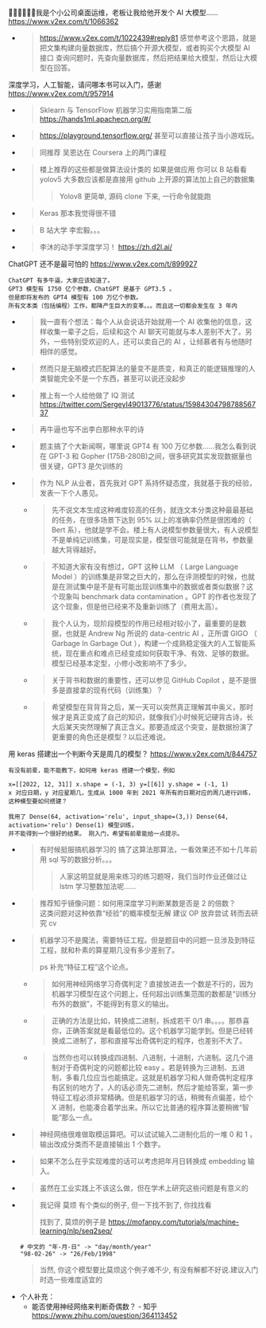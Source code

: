 
🙏🏻🙏🏻🙏🏻我是个小公司桌面运维，老板让我给他开发个 AI 大模型…… https://www.v2ex.com/t/1066362
- > https://www.v2ex.com/t/1022439#reply81 感觉参考这个思路，就是把文集构建向量数据库，然后搞个开源大模型，或者购买个大模型 AI 接口 查询问题时，先查向量数据库，然后把结果给大模型，然后让大模型在回答。

深度学习，人工智能，请问哪本书可以入门，感谢 https://www.v2ex.com/t/957914
- > Sklearn 与 TensorFlow 机器学习实用指南第二版 https://hands1ml.apachecn.org/#/
- > https://playground.tensorflow.org/ 甚至可以直接让孩子当小游戏玩。
- > 同推荐 吴恩达在 Coursera 上的两门课程
- > 楼上推荐的这些都是做算法设计类的 如果是做应用 你可以 B 站看看 yolov5 大多数应该都是直接用 github 上开源的算法加上自己的数据集
  >> Yolov8 更简单, 源码 clone 下来, 一行命令就能跑
- > Keras 那本我觉得很不错
- > B 站大学 李宏毅。。。
- > 李沐的动手学深度学习！ https://zh.d2l.ai/

ChatGPT 还不是最可怕的 https://www.v2ex.com/t/899927
```console
ChatGPT 有多牛逼，大家应该知道了。
GPT3 模型有 1750 亿个参数，ChatGPT 是基于 GPT3.5 。
但是即将发布的 GPT4 模型有 100 万亿个参数。
所有文本类（包括编程）工作，都降产生巨大的变革。。。而且这一切都会发生在 3 年内
```
- > 我一直有个想法：每个人从会说话开始就用一个 AI 收集他的信息，这样收集一辈子之后，后续和这个 AI 聊天可能就与本人差别不大了。另外，一些特别受欢迎的人，还可以卖自己的 AI ，让倾慕者有与他随时相伴的感觉。
- > 然而只是无脑模式匹配算法的量变不是质变，和真正的能逻辑推理的人类智能完全不是一个东西，甚至可以说还没起步
- > 推上有一个人给他做了 IQ 测试 https://twitter.com/SergeyI49013776/status/1598430479878856737
- > 再牛逼也写不出李白那种水平的诗
- > 题主搞了个大新闻啊，哪里说 GPT4 有 100 万亿参数......我怎么看到说在 GPT-3 和 Gopher (175B-280B)之间，很多研究其实发现数据量也很关键，GPT3 是欠训练的
- > 作为 NLP 从业者，首先我对 GPT 系持怀疑态度，我就基于我的经验，发表一下个人愚见。
  * > 先不说文本生成这种难度较高的任务，就连文本分类这种最最基础的任务，在很多场景下达到 95% 以上的准确率仍然是很困难的（ Bert 系），他就是学不会。楼上有人说模型参数量很大，有人说模型不是单纯记训练集，可是现实是，模型很可能就是在背书，参数量越大背得越好。
  * > 不知道大家有没有想过，GPT 这种 LLM （ Large Language Model ）的训练集是非常之巨大的，那么在评测模型的时候，也就是在测试集中是不是有可能出现训练集中的数据或者类似数据？这个现象叫 benchmark data contamination 。GPT 的作者也发现了这个现象，但是他已经来不及重新训练了（费用太高）。
  * > 我个人认为，现阶段模型的作用已经相对较小了，最重要的是数据，也就是 Andrew Ng 所说的 data-centric AI ，正所谓 GIGO （ Garbage In Garbage Out ），构建一个成熟稳定强大的人工智能系统，现在重点和难点已经变成如何获取干净、有效、足够的数据。模型已经基本定型，小修小改影响不了多少。
  * > 关于背书和数据的重要性，还可以参见 GitHub Copilot ，是不是很多是直接拿的现有代码（训练集）？
  * > 希望模型在背背背之后，某一天可以突然真正理解其中奥义，那时候才是真正变成了自己的知识，就像我们小时候死记硬背古诗，长大后某天突然理解了真正含义。那要造成这个突变，是数据扮演了更重要的角色还是模型？以后还难说。

用 keras 搭建出一个判断今天是周几的模型？ https://www.v2ex.com/t/844757
```console
有没有前辈，能不能教下，如何用 keras 搭建一个模型，例如

x=[[2022, 12, 31]] x.shape = (-1, 3) y=[[6]] y.shape = (-1, 1)
x 对应日期，y 对应星期几，生成从 1000 年到 2021 年所有的日期对应的周几进行训练，这种模型要如何搭建？

我用了 Dense(64, activation='relu', input_shape=(3,)) Dense(64, activation='relu') Dense(1) 模型训练，
并不能得到一个很好的结果。 刚入门，希望有前辈能给一点提示。
```
- > 有时候挺服搞机器学习的 搞了这算法那算法，一看效果还不如十几年前用 sql 写的数据分析。。。
  >> 人家这明显就是用来练习的练习题呀，我们当时作业还做过让 lstm 学习整数加法呢……
- > 推荐知乎镜像问题：如何用深度学习判断某数是否是 2 的倍数？ <br> 这类问题对这种依靠“经验”的概率模型无解 建议 OP 放弃尝试 转而去研究 cv
- > 机器学习不是魔法，需要特征工程。但是题目中的问题一旦涉及到特征工程，就和朴素的算星期几没有多少差别了。
  >
  > ps 补充“特征工程”这个论点。
  * > 如何用神经网络学习奇偶判定？直接放进去一个数是不行的，因为机器学习模型在这个问题上，任何超出训练集范围的数都是“训练分布外的数据”，不能得到有意义的输出。
  * > 正确的方法是比如，转换成二进制，拆成若干 0/1 串。。。。那恭喜你，正确答案就是看最低位的。这个机器学习能学到。但是已经转换成二进制了，那和直接写出奇偶判定的程序，也差别不大了。
  * > 当然你也可以转换成四进制、八进制，十进制，六进制。这几个进制对于奇偶判定的问题都比较 easy 。若是转换为三进制、五进制，多看几位应当也能搞定。这就是机器学习和人做奇偶判定程序有区别的地方了，人的话必须先二进制，然后才能给答案，第一步特征工程必须非常精确。但是机器学习的话，稍微有点偏差，给个 X 进制，也能凑合着学出来。所以它比普通的程序算法要稍微“智能”那么一点。
- > 神经网络很难做取模运算吧。可以试试输入二进制化后的一堆 0 和 1 ，输出改成分类而不是直接输出 1 个数字。
- > 如果不怎么在乎实现难度的话可以考虑把年月日转换成 embedding 输入。
- > 虽然在工业实践上不该这么做，但在学术上研究这些问题是有意义的
- > 我记得 莫烦 有个类似的例子, 但一下找不到了, 你找找看
  >
  > 找到了, 莫烦的例子是 https://mofanpy.com/tutorials/machine-learning/nlp/seq2seq/ 
  ```
  # 中文的 "年-月-日" -> "day/month/year"
  "98-02-26" -> "26/Feb/1998"
  ```
  > 当然, 你这个模型要比莫烦这个例子难不少, 有没有解都不好说.建议入门时选一些难度适宜的
- 个人补充：
  * 能否使用神经网络来判断奇偶数？ - 知乎 https://www.zhihu.com/question/364113452
